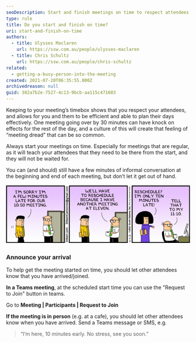 ```yaml
---
seoDescription: Start and finish meetings on time to respect attendees' schedules and maintain a sense of control.
type: rule
title: Do you start and finish on time?
uri: start-and-finish-on-time
authors:
  - title: Ulysses Maclaren
    url: https://ssw.com.au/people/ulysses-maclaren
  - title: Chris Schultz
    url: https://ssw.com.au/people/chris-schultz
related:
  - getting-a-busy-person-into-the-meeting
created: 2021-07-20T06:35:55.000Z
archivedreason: null
guid: 382a7b2e-7527-4c13-9bcb-aa115c471603
---
```


Keeping to your meeting’s timebox shows that you respect your attendees, and allows for you and them to be efficient and able to plan their days effectively. One meeting going over by 30 minutes can have knock on effects for the rest of the day, and a culture of this will create that feeling of “meeting dread” that can be so common.

Always start your meetings on time. Especially for meetings that are regular, as it will teach your attendees that they need to be there from the start, and they will not be waited for.

<!--endintro-->

You can (and should) still have a few minutes of informal conversation at the beginning and end of each meeting, but don’t let it get out of hand.

![](meetings-comic.jpeg)

### Announce your arrival

To help get the meeting started on time, you should let other attendees know that you have arrived/joined.

**In a Teams meeting**, at the scheduled start time you can use the "Request to Join" button in teams.

Go to **Meeting | Participants | Request to Join**

**If the meeting is in person** (e.g. at a cafe), you should let other attendees know when you have arrived. Send a Teams message or SMS, e.g.

> “I’m here, 10 minutes early. No stress, see you soon.”
